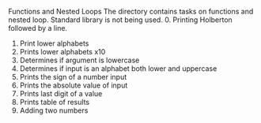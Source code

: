Functions and Nested Loops
The directory contains tasks on functions and nested loop. Standard library is not being used. 
0. Printing Holberton followed by a line. 
1. Print lower alphabets
2. Prints lower alphabets x10
3. Determines if argument is lowercase
4. Determines if input is an alphabet both lower and uppercase
5. Prints the sign of a number input
6. Prints the absolute value of input
7. Prints last digit of a value
8. Prints table of results
9. Adding two numbers

